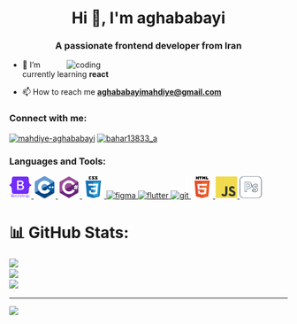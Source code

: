 <h1 align="center">Hi 👋, I'm aghababayi</h1>
<h3 align="center">A passionate frontend developer from Iran</h3>
<img align="right" alt="coding"width="400" src="https://encrypted-tbn0.gstatic.com/images?q=tbn:ANd9GcTsdbskwW_uKrPS8ct9Y1AVBCW0B-lJimV1xA&s">



- 🌱 I’m currently learning **react**

- 📫 How to reach me **aghababayimahdiye@gmail.com**

<h3 align="left">Connect with me:</h3>
<p align="left">
<a href="https://linkedin.com/in/mahdiye-aghababayi" target="blank"><img align="center" src="https://raw.githubusercontent.com/rahuldkjain/github-profile-readme-generator/master/src/images/icons/Social/linked-in-alt.svg" alt="mahdiye-aghababayi" height="30" width="40" /></a>
<a href="https://instagram.com/bahar13833_a" target="blank"><img align="center" src="https://raw.githubusercontent.com/rahuldkjain/github-profile-readme-generator/master/src/images/icons/Social/instagram.svg" alt="bahar13833_a" height="30" width="40" /></a>
</p>

<h3 align="left">Languages and Tools:</h3>
<p align="left"> <a href="https://getbootstrap.com" target="_blank" rel="noreferrer"> <img src="https://raw.githubusercontent.com/devicons/devicon/master/icons/bootstrap/bootstrap-plain-wordmark.svg" alt="bootstrap" width="40" height="40"/> </a> <a href="https://www.w3schools.com/cpp/" target="_blank" rel="noreferrer"> <img src="https://raw.githubusercontent.com/devicons/devicon/master/icons/cplusplus/cplusplus-original.svg" alt="cplusplus" width="40" height="40"/> </a> <a href="https://www.w3schools.com/cs/" target="_blank" rel="noreferrer"> <img src="https://raw.githubusercontent.com/devicons/devicon/master/icons/csharp/csharp-original.svg" alt="csharp" width="40" height="40"/> </a> <a href="https://www.w3schools.com/css/" target="_blank" rel="noreferrer"> <img src="https://raw.githubusercontent.com/devicons/devicon/master/icons/css3/css3-original-wordmark.svg" alt="css3" width="40" height="40"/> </a> <a href="https://www.figma.com/" target="_blank" rel="noreferrer"> <img src="https://www.vectorlogo.zone/logos/figma/figma-icon.svg" alt="figma" width="40" height="40"/> </a> <a href="https://flutter.dev" target="_blank" rel="noreferrer"> <img src="https://www.vectorlogo.zone/logos/flutterio/flutterio-icon.svg" alt="flutter" width="40" height="40"/> </a> <a href="https://git-scm.com/" target="_blank" rel="noreferrer"> <img src="https://www.vectorlogo.zone/logos/git-scm/git-scm-icon.svg" alt="git" width="40" height="40"/> </a> <a href="https://www.w3.org/html/" target="_blank" rel="noreferrer"> <img src="https://raw.githubusercontent.com/devicons/devicon/master/icons/html5/html5-original-wordmark.svg" alt="html5" width="40" height="40"/> </a> <a href="https://developer.mozilla.org/en-US/docs/Web/JavaScript" target="_blank" rel="noreferrer"> <img src="https://raw.githubusercontent.com/devicons/devicon/master/icons/javascript/javascript-original.svg" alt="javascript" width="40" height="40"/> </a> <a href="https://www.photoshop.com/en" target="_blank" rel="noreferrer"> <img src="https://raw.githubusercontent.com/devicons/devicon/master/icons/photoshop/photoshop-line.svg" alt="photoshop" width="40" height="40"/> </a> </p>




# 📊 GitHub Stats:
![](https://github-readme-stats.vercel.app/api?username=mahdiyeh83&theme=radical&hide_border=true&include_all_commits=false&count_private=true)<br/>
![](https://github-readme-streak-stats.herokuapp.com/?user=mahdiyeh83&theme=radical&hide_border=true)<br/>
![](https://github-readme-stats.vercel.app/api/top-langs/?username=mahdiyeh83&theme=radical&hide_border=true&include_all_commits=false&count_private=true&layout=compact)
<br/>

---
[![](https://visitcount.itsvg.in/api?id=mahdiyeh83&icon=0&color=5)](https://visitcount.itsvg.in)

<!-- Proudly created with GPRM ( https://gprm.itsvg.in ) -->

